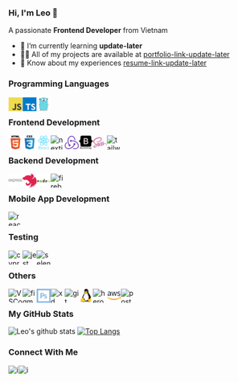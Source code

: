 ### Hi, I'm Leo 🤟
A passionate **Frontend Developer** from Vietnam
- 🌱 I’m currently learning **update-later**
- 👨‍💻 All of my projects are available at [portfolio-link-update-later](portfolio-link)
- 📄 Know about my experiences [resume-link-update-later](resume-link)

### Programming Languages
<img align="left" src="https://raw.githubusercontent.com/devicons/devicon/master/icons/javascript/javascript-original.svg" alt="javascript" width="28" height="28"/>
<img align="left" src="https://raw.githubusercontent.com/devicons/devicon/master/icons/typescript/typescript-original.svg" alt="typescript" width="28" height="28"/>
<img align="left" src="https://raw.githubusercontent.com/devicons/devicon/master/icons/go/go-original.svg" alt="go" width="28" height="28"/>
<br/>

### Frontend Development
<img align="left" src="https://raw.githubusercontent.com/devicons/devicon/master/icons/html5/html5-original-wordmark.svg" alt="html5" width="28" height="28"/> 
<img align="left" src="https://raw.githubusercontent.com/devicons/devicon/master/icons/css3/css3-original-wordmark.svg" alt="css3" width="28" height="28"/>
<img align="left" src="https://raw.githubusercontent.com/devicons/devicon/master/icons/react/react-original-wordmark.svg" alt="react" width="28" height="28"/>
<img align="left" src="https://cdn.worldvectorlogo.com/logos/nextjs-2.svg" alt="nextjs" width="28" height="28"/>
<img align="left" src="https://raw.githubusercontent.com/devicons/devicon/master/icons/redux/redux-original.svg" alt="redux" width="28" height="28"/>
<img align="left" src="https://raw.githubusercontent.com/devicons/devicon/master/icons/bootstrap/bootstrap-plain-wordmark.svg" alt="bootstrap" width="28" height="28"/>
<img align="left" src="https://raw.githubusercontent.com/devicons/devicon/master/icons/sass/sass-original.svg" alt="sass" width="28" height="28"/>
<img align="left" src="https://www.vectorlogo.zone/logos/tailwindcss/tailwindcss-icon.svg" alt="tailwind" width="28" height="28"/>
<br/>

### Backend Development
<img align="left" src="https://raw.githubusercontent.com/devicons/devicon/master/icons/express/express-original-wordmark.svg" alt="express" width="28" height="28"/>
<img align="left" src="https://raw.githubusercontent.com/devicons/devicon/master/icons/nestjs/nestjs-plain.svg" alt="nestjs" width="28" height="28"/>
<img align="left" src="https://raw.githubusercontent.com/devicons/devicon/master/icons/nodejs/nodejs-original-wordmark.svg" alt="nodejs" width="28" height="28"/>
<img align="left" src="https://www.vectorlogo.zone/logos/firebase/firebase-icon.svg" alt="firebase" width="28" height="28"/>
<br/>

### Mobile App Development
<img align="left" src="https://reactnative.dev/img/header_logo.svg" alt="reactnative" width="28" height="28"/>
<br/>

### Testing
<img align="left" src="https://raw.githubusercontent.com/simple-icons/simple-icons/6e46ec1fc23b60c8fd0d2f2ff46db82e16dbd75f/icons/cypress.svg" alt="cypress" width="28" height="28"/>
<img align="left" src="https://www.vectorlogo.zone/logos/jestjsio/jestjsio-icon.svg" alt="jest" width="28" height="28"/>
<img align="left" src="https://raw.githubusercontent.com/detain/svg-logos/780f25886640cef088af994181646db2f6b1a3f8/svg/selenium-logo.svg" alt="selenium" width="28" height="28"/>
<br/>

### Others
<img align="left" alt="VSCode" title="VSCode" src="https://code.visualstudio.com/favicon.ico" width="28" height="28"/>
<img align="left" src="https://www.vectorlogo.zone/logos/figma/figma-icon.svg" alt="figma" width="28" height="28"/>
<img align="left" src="https://raw.githubusercontent.com/devicons/devicon/master/icons/photoshop/photoshop-line.svg" alt="photoshop" width="28" height="28"/>
<img align="left" src="https://cdn.worldvectorlogo.com/logos/adobe-xd.svg" alt="xd" width="28" height="28"/>
<img align="left" src="https://www.vectorlogo.zone/logos/git-scm/git-scm-icon.svg" alt="git" width="28" height="28"/>
<img align="left" src="https://raw.githubusercontent.com/devicons/devicon/master/icons/linux/linux-original.svg" alt="linux" width="28" height="28"/>
<img align="left" src="https://www.vectorlogo.zone/logos/heroku/heroku-icon.svg" alt="heroku" width="28" height="28"/>
<img align="left" src="https://raw.githubusercontent.com/devicons/devicon/master/icons/amazonwebservices/amazonwebservices-original-wordmark.svg" alt="aws" width="28" height="28"/>
<img align="left" src="https://www.vectorlogo.zone/logos/getpostman/getpostman-icon.svg" alt="postman" width="28" height="28"/>
<br/>

### My GitHub Stats
![Leo's github stats](https://github-readme-stats.vercel.app/api?username=imdotnhsang&show_icons=true&theme=buefy&show_icons=true&count_private=true) 
[![Top Langs](https://github-readme-stats.vercel.app/api/top-langs/?username=imdotnhsang&layout=compact)](https://github.com/anuraghazra/github-readme-stats)

### Connect With Me
<a href="https://fb.com/imdotnhsang" target="blank"><img align="left" src="https://raw.githubusercontent.com/rahuldkjain/github-profile-readme-generator/master/src/images/icons/Social/facebook.svg" alt="imdotnhsang" height="20" width="20" /></a>
<a href="https://linkedin.com/in/imdotnhsang" target="blank"><img align="left" src="https://raw.githubusercontent.com/rahuldkjain/github-profile-readme-generator/master/src/images/icons/Social/linked-in-alt.svg" alt="imdotnhsang" height="20" width="20" /></a>


